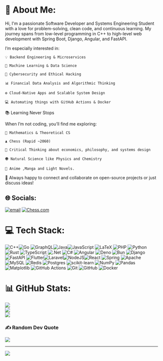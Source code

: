 # 💫 About Me:
Hi, I'm a passionate Software Developer and Systems Engineering Student with a love for problem-solving, clean code, and continuous learning. My journey spans from low-level programming in C++ to high-level web development with Spring Boot, Django, Angular, and FastAPI.

I’m especially interested in:

    💡 Backend Engineering & Microservices

    🧠 Machine Learning & Data Science

    🔐 Cybersecurity and Ethical Hacking

    📊 Financial Data Analysis and Algorithmic Thinking

    ⚙️ Cloud-Native Apps and Scalable System Design

    💻 Automating things with GitHub Actions & Docker

📚 Learning Never Stops

When I’m not coding, you’ll find me exploring:

    📖 Mathematics & Theoretical CS
    
    ♟️ Chess (Rapid ~2060)
    
    🧠 Critical Thinking about economics, philosophy, and systems design

    👽 Natural Science like Physics and Chemistry
    
    💫 Anime ,Manga and Light Novels.

💬 Always happy to connect and collaborate on open-source projects or just discuss ideas!

## 🌐 Socials:
[![email](https://img.shields.io/badge/Email-D14836?logo=gmail&logoColor=white)](mailto:codeartprogrammer) 
[![Chess.com](https://img.shields.io/badge/Chess.com-007ACC?logo=Chess&logoColor=white)](https://www.chess.com/member/yaydeus)

# 💻 Tech Stack:
![C++](https://img.shields.io/badge/c++-%2300599C.svg?style=plastic&logo=c%2B%2B&logoColor=white)![Go](https://img.shields.io/badge/go-%2300ADD8.svg?style=plastic&logo=go&logoColor=white) ![GraphQL](https://img.shields.io/badge/-GraphQL-E10098?style=plastic&logo=graphql&logoColor=white)![Java](https://img.shields.io/badge/java-%23ED8B00.svg?style=plastic&logo=openjdk&logoColor=white)![JavaScript](https://img.shields.io/badge/javascript-%23323330.svg?style=plastic&logo=javascript&logoColor=%23F7DF1E) 
![LaTeX](https://img.shields.io/badge/latex-%23008080.svg?style=plastic&logo=latex&logoColor=white) 
![PHP](https://img.shields.io/badge/php-%23777BB4.svg?style=plastic&logo=php&logoColor=white)
![Python](https://img.shields.io/badge/python-3670A0?style=plastic&logo=python&logoColor=ffdd54)![Rust](https://img.shields.io/badge/rust-%23000000.svg?style=plastic&logo=rust&logoColor=white) 
![TypeScript](https://img.shields.io/badge/typescript-%23007ACC.svg?style=plastic&logo=typescript&logoColor=white) 
![.Net](https://img.shields.io/badge/.NET-5C2D91?style=plastic&logo=.net&logoColor=white) 
![C#](https://img.shields.io/badge/c%23-%23239120.svg?style=plastic&logo=csharp&logoColor=white) ![Angular](https://img.shields.io/badge/angular-%23DD0031.svg?style=plastic&logo=angular&logoColor=white)
![Deno](https://img.shields.io/badge/Deno-%2523000000.svg?style=plastic&logo=deno&logoColor=white&labelColor=black)
![Bun](https://img.shields.io/badge/Bun-%23000000.svg?style=plastic&logo=bun&logoColor=white) 
![Django](https://img.shields.io/badge/django-%23092E20.svg?style=plastic&logo=django&logoColor=white) ![FastAPI](https://img.shields.io/badge/FastAPI-005571?style=plastic&logo=fastapi) ![Flutter](https://img.shields.io/badge/Flutter-%2302569B.svg?style=plastic&logo=Flutter&logoColor=white)![Laravel](https://img.shields.io/badge/laravel-%23FF2D20.svg?style=plastic&logo=laravel&logoColor=white)![NodeJS](https://img.shields.io/badge/node.js-6DA55F?style=plastic&logo=node.js&logoColor=white)![React](https://img.shields.io/badge/react-%2320232a.svg?style=plastic&logo=react&logoColor=%2361DAFB) 
![Spring](https://img.shields.io/badge/spring-%236DB33F.svg?style=plastic&logo=spring&logoColor=white) ![Apache](https://img.shields.io/badge/apache-%23D42029.svg?style=plastic&logo=apache&logoColor=white) ![MySQL](https://img.shields.io/badge/mysql-4479A1.svg?style=plastic&logo=mysql&logoColor=white) 
![Redis](https://img.shields.io/badge/redis-%23DD0031.svg?style=plastic&logo=redis&logoColor=white) 
![Postgres](https://img.shields.io/badge/postgres-%23316192.svg?style=plastic&logo=postgresql&logoColor=white) 
![scikit-learn](https://img.shields.io/badge/scikit--learn-%23F7931E.svg?style=plastic&logo=scikit-learn&logoColor=white) 
![NumPy](https://img.shields.io/badge/numpy-%23013243.svg?style=plastic&logo=numpy&logoColor=white) 
![Pandas](https://img.shields.io/badge/pandas-%23150458.svg?style=plastic&logo=pandas&logoColor=white) ![Matplotlib](https://img.shields.io/badge/Matplotlib-%23ffffff.svg?style=plastic&logo=Matplotlib&logoColor=black) 
![GitHub Actions](https://img.shields.io/badge/github%20actions-%232671E5.svg?style=plastic&logo=githubactions&logoColor=white) 
![Git](https://img.shields.io/badge/git-%23F05033.svg?style=plastic&logo=git&logoColor=white) 
![GitHub](https://img.shields.io/badge/github-%23121011.svg?style=plastic&logo=github&logoColor=white) ![Docker](https://img.shields.io/badge/docker-%230db7ed.svg?style=plastic&logo=docker&logoColor=white)
# 📊 GitHub Stats:
![](https://github-readme-stats.vercel.app/api?username=cenixeriadev&theme=radical&hide_border=false&include_all_commits=false&count_private=false)<br/>
![](https://nirzak-streak-stats.vercel.app/?user=cenixeriadev&theme=radical&hide_border=false)<br/>
![](https://github-readme-stats.vercel.app/api/top-langs/?username=cenixeriadev&theme=radical&hide_border=false&include_all_commits=false&count_private=false&layout=compact)

### ✍️ Random Dev Quote
![](https://quotes-github-readme.vercel.app/api?type=horizontal&theme=radical)

---
[![](https://visitcount.itsvg.in/api?id=cenixeriadev&icon=0&color=0)](https://visitcount.itsvg.in)

<!-- Proudly created with GPRM ( https://gprm.itsvg.in ) -->
